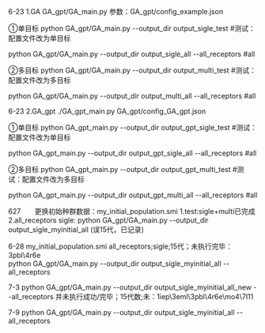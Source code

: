 6-23
1.GA
GA_gpt/GA_main.py
参数：GA_gpt/config_example.json

①单目标
python GA_gpt/GA_main.py  --output_dir output_sigle_test  #测试：配置文件改为单目标

python GA_gpt/GA_main.py  --output_dir output_sigle_all --all_receptors   #all 

②多目标
python GA_gpt/GA_main.py  --output_dir output_multi_test   #测试：配置文件改为多目标

python GA_gpt/GA_main.py  --output_dir output_multi_all --all_receptors     #all

6-23
2.GA_gpt
./GA_gpt_main.py
GA_gpt/config_GA_gpt.json

①单目标
python GA_gpt_main.py --output_dir output_gpt_sigle_test    #测试：配置文件改为单目标

python GA_gpt_main.py  --output_dir output_gpt_sigle_all --all_receptors   #all 

②多目标
python GA_gpt_main.py  --output_dir output_gpt_multi_test   #测试：配置文件改为多目标

python GA_gpt_main.py --output_dir output_gpt_multi_all --all_receptors     #all

627　　更换初始种群数据：my_initial_population.smi
1.test:sigle+multi已完成
2.all_receptors
sigle:
python GA_gpt/GA_main.py  --output_dir output_sigle_myinitial_all  (误15代，已记录)

6-28
my_initial_population.smi
all_receptors;sigle;15代；未执行完毕：3pbl\4r6e\
python GA_gpt/GA_main.py  --output_dir output_sigle_myinitial_all --all_receptors

7-3
python GA_gpt/GA_main.py  --output_dir output_sigle_myinitial_all_new --all_receptors
并未执行成功/完毕；15代数;未：1iep\3eml\3pbl\4r6e\mo4\7l11

7-9
python GA_gpt/GA_main.py  --output_dir output_sigle_myinitial_all --all_receptors
